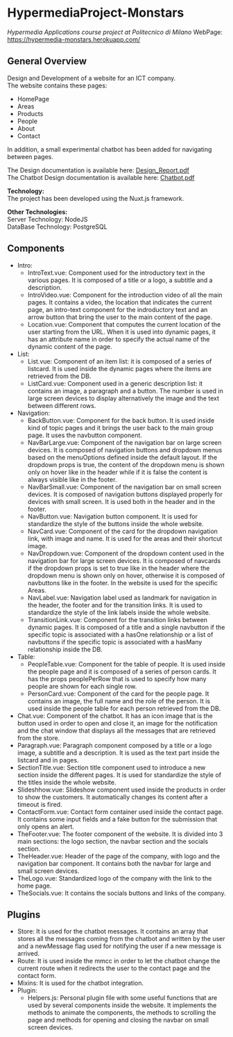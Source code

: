 # HypermediaProject-Monstars

*Hypermedia Applications course project at Politecnico di Milano*
WebPage: https://hypermedia-monstars.herokuapp.com/

## General Overview
Design and Development of a website for an ICT company.  
The website contains these pages:
- HomePage
- Areas
- Products
- People
- About
- Contact

In addition, a small experimental chatbot has been added for navigating between pages.

The Design documentation is available here: [Design_Report.pdf](https://github.com/lucacolombo97/Hypermedia-Monstars/files/7449184/Design_Report.pdf)  
The Chatbot Design documentation is available here: [Chatbot.pdf](https://github.com/lucacolombo97/Hypermedia-Monstars/files/7449186/Chatbot.pdf)

**Technology:**  
The project has been developed using the Nuxt.js framework.  

**Other Technologies:**  
Server Technology: NodeJS  
DataBase Technology: PostgreSQL

## Components
- Intro:
  - IntroText.vue: Component used for the introductory text in the various pages. It is composed of a title or a logo, a subtitle and a description.
  - IntroVideo.vue: Component for the introduction video of all the main pages. It contains a video, the location that indicates the current page, an intro-text component for the indroductory text and an arrow button that bring the user to the main content of the page.
  - Location.vue: Component that computes the current location of the user starting from the URL. When it is used into dynamic pages, it has an attribute name in order to specify the actual name of the dynamic content of the page.
- List:
  - List.vue: Component of an item list: it is composed of a series of listcard. It is used inside the dynamic pages where the items are retrieved from the DB.
  - ListCard.vue: Component used in a generic description list: it contains an image, a paragraph and a button. The number is used in large screen devices to display alternatively the image and the text between different rows.
- Navigation:
  - BackButton.vue: Component for the back button. It is used inside kind of topic pages and it brings the user back to the main group page. It uses the navbutton component.
  - NavBarLarge.vue: Component of the navigation bar on large screen devices. It is composed of navigation buttons and dropdown menus based on the menuOptions defined inside the default layout. If the dropdown props is true, the content of the dropdown menu is shown only on hover like in the header while if it is false the content is always visible like in the footer.
  - NavBarSmall.vue: Component of the navigation bar on small screen devices. It is composed of navigation buttons displayed properly for devices with small screen. It is used both in the header and in the footer.
  - NavButton.vue: Navigation button component. It is used for standardize the style of the buttons inside the whole website.
  - NavCard.vue: Component of the card for the dropdown navigation link, with image and name. It is used for the areas and their shortcut image.
  - NavDropdown.vue: Component of the dropdown content used in the navigation bar for large screen devices. It is composed of navcards if the dropdown props is set to true like in the header where the dropdown menu is shown only on hover, otherwise it is composed of navbuttons like in the footer. In the website is used for the specific Areas.
  - NavLabel.vue: Navigation label used as landmark for navigation in the header, the footer and for the transition links. It is used to standardize the style of the link labels inside the whole website.
  - TransitionLink.vue: Component for the transition links between dynamic pages. It is composed of a title and a single navbutton if the specific topic is associated with a hasOne relationship or a list of navbuttons if the specific topic is associated with a hasMany relationship inside the DB.
- Table:
  - PeopleTable.vue: Component for the table of people. It is used inside the people page and it is composed of a series of person cards. It has the props peoplePerRow that is used to specify how many people are shown for each single row.
  - PersonCard.vue: Component of the card for the people page. It contains an image, the full name and the role of the person. It is used inside the people table for each person retrieved from the DB.
- Chat.vue: Component of the chatbot. It has an icon image that is the button used in order to open and close it, an image for the notification and the chat window that displays all the messages that are retrieved from the store.
- Paragraph.vue: Paragraph component composed by a title or a logo image, a subtitle and a description. It is used as the text part inside the listcard and in pages.
- SectionTitle.vue: Section title component used to introduce a new section inside the different pages. It is used for standardize the style of the titles inside the whole website.
- Slideshhow.vue: Slideshow component used inside the products in order to show the customers. It automatically changes its content after a timeout is fired.
- ContactForm.vue: Contact form container used inside the contact page. It contains some input fields and a fake button for the submission that only opens an alert.
- TheFooter.vue: The footer component of the website. It is divided into 3 main sections: the logo section, the navbar section and the socials section.
- TheHeader.vue: Header of the page of the company, with logo and the navigation bar component. It contains both the navbar for large and small screen devices.
- TheLogo.vue: Standardized logo of the company with the link to the home page.
- TheSocials.vue: It contains the socials buttons and links of the company.

## Plugins
- Store: It is used for the chatbot messages. It contains an array that stores all the messages coming from the chatbot and written by the user and a newMessage flag used for notifying the user if a new message is arrived.
- Route: It is used inside the mmcc in order to let the chatbot change the current route when it redirects the user to the contact page and the contact form.
- Mixins: It is used for the chatbot integration.
- Plugin:
  - Helpers.js: Personal plugin file with some useful functions that are used by several components inside the website. It implements the methods to animate the components, the methods to scrolling the page and methods for opening and closing the navbar on small screen devices.
